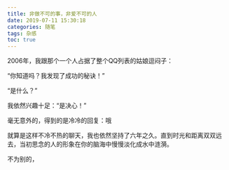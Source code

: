 ```yaml
---
title: 非做不可的事，非爱不可的人
date: 2019-07-11 15:30:18
categories: 随笔
tags: 杂感
toc: true
---
```

2006年，我跟那个一个人占据了整个QQ列表的姑娘逗闷子：

“你知道吗？我发现了成功的秘诀！”

“是什么？”

我依然兴趣十足：“是决心！”

毫无意外的，得到的是冷冷的回复：哦

就算是这样不冷不热的聊天，我也依然坚持了六年之久。直到时光和距离双双远去，当初思念的人的形象在你的脑海中慢慢淡化成水中涟漪。

不为别的，



